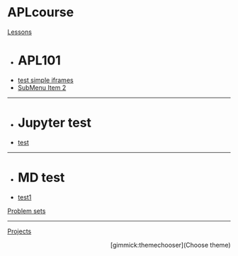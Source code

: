 # APLcourse

[Lessons]()

  * # APL101
  * [test simple iframes](#!test2.md)
  * [SubMenu Item 2](subitem2.md)
  - - - -
  * # Jupyter test
  * [test](#!test.md)
  - - - -
  * # MD test
  * [test1](#!test1.md)

[Problem sets](#!ProblemSets/README.md)
- - - -
[Projects](#!Projects/README.md)

<div style="text-align: right">[gimmick:themechooser](Choose theme)</div>
